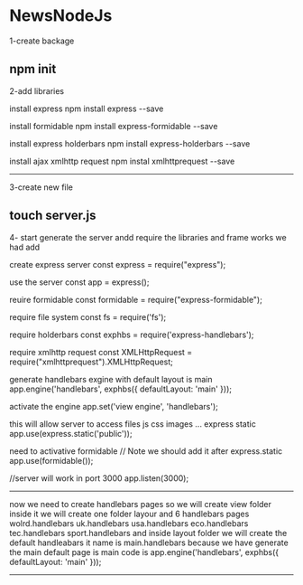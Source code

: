# NewsNodeJs
1-create backage 

npm init
--------------------------------------------
2-add libraries

install express
npm install express --save

install formidable
npm install express-formidable --save

install express holderbars
npm install express-holderbars --save

install ajax xmlhttp request
npm instal xmlhttprequest --save

-------------------------------------------
3-create new file 

touch server.js 
---------------------------------------------------------------------------------------------


4- start generate the server andd require the libraries and frame works we had add 

create express server
const express = require("express");

use the server 
const app = express();

reuire formidable
const formidable = require("express-formidable");

require file system
const fs = require('fs');

require holderbars
const exphbs = require('express-handlebars');

require xmlhttp request
const XMLHttpRequest = require("xmlhttprequest").XMLHttpRequest;


generate handlebars exgine with default layout is main
app.engine('handlebars', exphbs({ defaultLayout: 'main' }));

activate the engine
app.set('view engine', 'handlebars');


this will allow server to access files js css images ... express static
app.use(express.static('public'));

need to activative formidable // Note we should add it after express.static
app.use(formidable());


//server will work in port 3000
app.listen(3000);

-----------------------------------------------------------------------------------------------

now we need to create handlebars pages so we will create view folder inside it we will create one folder layour and 6 handlebars pages
wolrd.handlebars uk.handlebars  usa.handlebars  eco.handlebars  tec.handlebars sport.handlebars 
and inside layout folder we will create the default handleabars it name is main.handlebars
because we have generate the main default page is main code is 
app.engine('handlebars', exphbs({ defaultLayout: 'main' }));

------------------------------------------------------------------------------------------------
